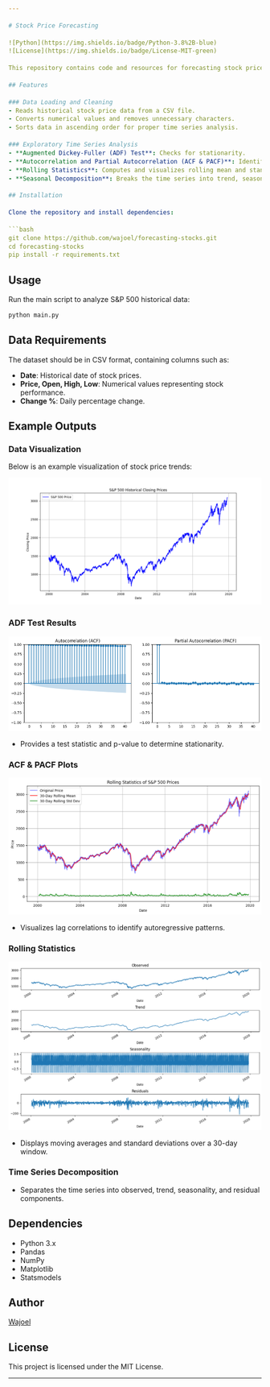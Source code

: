 ```yaml
---

# Stock Price Forecasting

![Python](https://img.shields.io/badge/Python-3.8%2B-blue)
![License](https://img.shields.io/badge/License-MIT-green)

This repository contains code and resources for forecasting stock prices using machine learning and time series analysis techniques. The goal of this project is to predict future stock prices based on historical data, leveraging models such as LSTM, ARIMA, and others. The focus is on analyzing S&P 500 historical data, checking for stationarity, and visualizing key statistical properties before applying forecasting models.

## Features

### Data Loading and Cleaning
- Reads historical stock price data from a CSV file.
- Converts numerical values and removes unnecessary characters.
- Sorts data in ascending order for proper time series analysis.

### Exploratory Time Series Analysis
- **Augmented Dickey-Fuller (ADF) Test**: Checks for stationarity.
- **Autocorrelation and Partial Autocorrelation (ACF & PACF)**: Identifies lag dependencies.
- **Rolling Statistics**: Computes and visualizes rolling mean and standard deviation.
- **Seasonal Decomposition**: Breaks the time series into trend, seasonality, and residual components.

## Installation

Clone the repository and install dependencies:

```bash
git clone https://github.com/wajoel/forecasting-stocks.git
cd forecasting-stocks
pip install -r requirements.txt
```

## Usage

Run the main script to analyze S&P 500 historical data:

```bash
python main.py
```

## Data Requirements
The dataset should be in CSV format, containing columns such as:
- **Date**: Historical date of stock prices.
- **Price, Open, High, Low**: Numerical values representing stock performance.
- **Change %**: Daily percentage change.

## Example Outputs

### Data Visualization
Below is an example visualization of stock price trends:

![Figure_1](Figure_1.png)

### ADF Test Results
![Figure_2](Figure_2.png)
- Provides a test statistic and p-value to determine stationarity.

### ACF & PACF Plots
![Figure_3](Figure_3.png)
- Visualizes lag correlations to identify autoregressive patterns.

### Rolling Statistics
![Figure_4](Figure_4.png)
- Displays moving averages and standard deviations over a 30-day window.

### Time Series Decomposition
- Separates the time series into observed, trend, seasonality, and residual components.

## Dependencies
- Python 3.x
- Pandas
- NumPy
- Matplotlib
- Statsmodels

## Author
[Wajoel](https://github.com/wajoel)

## License
This project is licensed under the MIT License.

---
```

